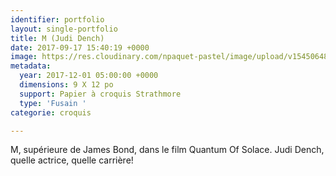 ```yaml
---
identifier: portfolio
layout: single-portfolio
title: M (Judi Dench)
date: 2017-09-17 15:40:19 +0000
image: https://res.cloudinary.com/npaquet-pastel/image/upload/v1545064844/M-Judi-Dench-fusain-24-X-29-cm-2017.jpg
metadata:
  year: 2017-12-01 05:00:00 +0000
  dimensions: 9 X 12 po
  support: Papier à croquis Strathmore
  type: 'Fusain '
categorie: croquis

---
```

M, supérieure de James Bond, dans le film Quantum Of Solace. Judi Dench, quelle actrice, quelle carrière!